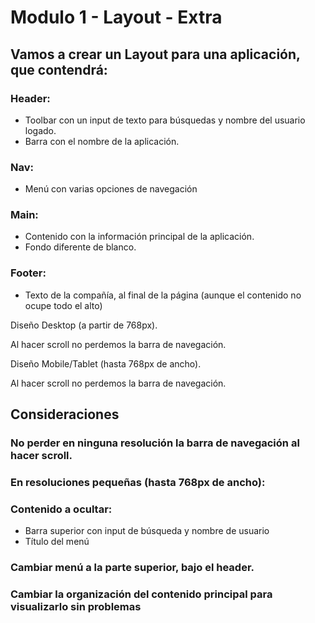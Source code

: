 # Modulo 1 - Layout - Extra

## Vamos a crear un Layout para una aplicación, que contendrá:

### Header:
- Toolbar con un input de texto para búsquedas y nombre del
usuario logado.
- Barra con el nombre de la aplicación.
### Nav:
- Menú con varias opciones de navegación
### Main:
- Contenido con la información principal de la aplicación.
- Fondo diferente de blanco.
### Footer:
- Texto de la compañía, al final de la página (aunque el
contenido no ocupe todo el alto)

Diseño Desktop (a partir de 768px).

Al hacer scroll no perdemos la barra de navegación.

Diseño Mobile/Tablet (hasta 768px de ancho).

Al hacer scroll no perdemos la barra de navegación.

## Consideraciones

### No perder en ninguna resolución la barra de navegación al hacer scroll.
### En resoluciones pequeñas (hasta 768px de ancho):
### Contenido a ocultar:
- Barra superior con input de búsqueda y nombre de usuario
- Título del menú
### Cambiar menú a la parte superior, bajo el header.
### Cambiar la organización del contenido principal para visualizarlo sin problemas
